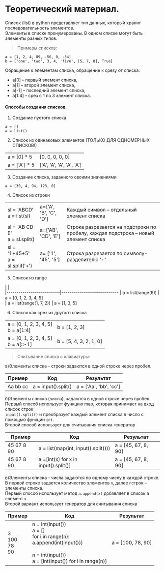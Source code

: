 # Теоретический материал.
Список (list) в python представляет тип данных, который хранит последовательность элементов.<br>
Элементы в списке пронумерованы. В одном списке могут быть элементы разных типов.<br>

> Примеры списков:
```
a = [1, 2, 4, 89, -56, 0, -34]
b = ['one', 'two', 3, 4, 'five', [5, 7, 8], True]
```
Обращение к элементам списка, обращение к срезу от списка:

- a[0] – первый элемент списка,
- a[1] – второй элемент списка,
- a[-1] – последний элемент списка,
- a[1:4] – срез с 1 по 3 элемент списка.

#### Способы создания списков.

1. Создание пустого списка

```
a = []
a = list()
```

2. Список из одинаковых элементов (ТОЛЬКО ДЛЯ ОДНОМЕРНЫХ СПИСКОВ!)

|    |    |
|----|----|
|a = [0] * 5   | [0, 0, 0, 0, 0] |
|a = ['A'] * 5 | ['A', 'A', 'A', 'A', 'A'] |

3. Создание списка, заданного своими значениями

```a = [30, 4, 94, 123, 0]```

4. Список из строки

|   |   |   |
|---|---|---|
|sl = 'ABCD'<br>a = list(sl)  |a=['A', 'B', 'C', 'D'] |Каждый символ – отдельный элемент списка
|sl = 'AB CD E'<br>a = sl.split() |a=['AB', 'CD', 'E'] |Строка разрезается на подстроки по пробелу, каждая подстрока – новый элемент списка
|sl = '1+45+5'<br>a = sl.split('+') |a= ['1', '45', '5'] |Строка разрезается по символу-разделителю '+'

5. Список из range

|                           |                             
|---------------------------|-----------------------------
| a = list(range(6))        | a = [0, 1, 2, 3, 4, 5]       
| a = list(range(1, 7, 2))  | a = [1, 3, 5]                

6. Список как срез из другого списка

|                                        |                                 |
|----------------------------------------|---------------------------------|
|a = [0, 1, 2, 3, 4, 5]<br>b = a[1:4]    |b = [1, 2, 3]                    |
|a = [0, 1, 2, 3, 4, 5]<br>b = a[::-1]   |b = [5, 4, 3, 2, 1, 0]           |

> Считывание списка с клавиатуры:

а)Элементы списка - строки задаются в одной строке через пробел.

|Пример    |Код                  |Результат
|----------|---------------------|------------------------|
|Aa bb cc  |a = input().split()  |a = ['Aa', 'bb', 'cc']

б)Элементы списка (числа), задаются в одной строке через пробел.<br>
Первый способ использует функцию map, которая принимает на вход список строк<br>
``input().split()`` и преобразует каждый элемент списка в число с помощью функции ``int``.<br>
Второй способ использует для считывания списка генератор<br>

|Пример      |Код                                    |Результат
|------------|---------------------------------------|---------------------------
|45 67 8 90  |a = list(map(int, input().split()))    |a = [45, 67, 8, 90]
|45 67 8 90  |a =[int(x) for x in input().split()]   |a = [45, 67, 8, 90]

в)Элементы списка - числа задаются по одному числу в каждой строке. <br>В первой строке
задается количество элементов ``n``, далее ``n``строк – элементы списка.<br>
Первый способ использует метод ``a.append(x)`` добавляет в список а элемент ``x``.<br>
Второй вариант использует генератор для считывания списка<br>

|Пример                |Код                                                                                |Результат
|----------------------|-----------------------------------------------------------------------------------|-------------------------------
|3<br>100<br>78<br>90  |n = int(input())<br>a = []<br>for i in range(n):<br>a.append(int(input())) <br><br>n = int(input())<br>a = [int(input()) for i in range(n)] |a = [100, 78, 90]
                    
















